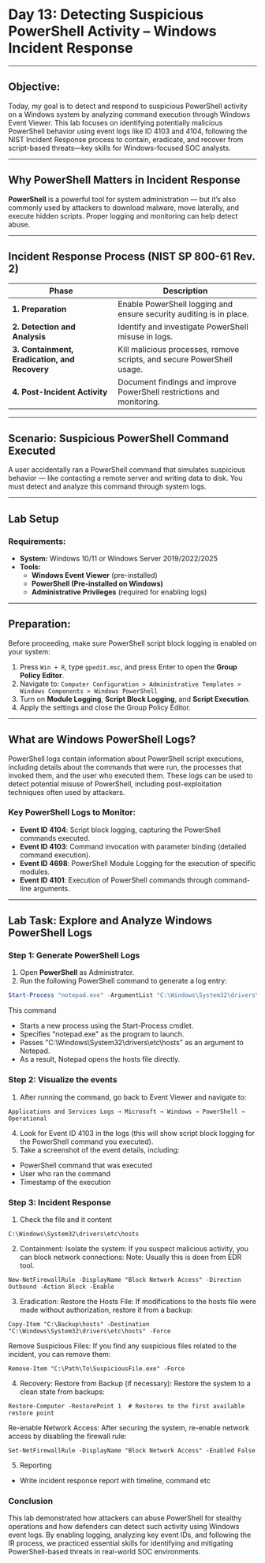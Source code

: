 # **Day 13: Detecting Suspicious PowerShell Activity – Windows Incident Response**

---

## **Objective:**  
Today, my goal is to detect and respond to suspicious PowerShell activity on a Windows system by analyzing command execution through Windows Event Viewer. This lab focuses on identifying potentially malicious PowerShell behavior using event logs like ID 4103 and 4104, following the NIST Incident Response process to contain, eradicate, and recover from script-based threats—key skills for Windows-focused SOC analysts.


---

## **Why PowerShell Matters in Incident Response**

**PowerShell** is a powerful tool for system administration — but it’s also commonly used by attackers to download malware, move laterally, and execute hidden scripts. Proper logging and monitoring can help detect abuse.

---

## **Incident Response Process (NIST SP 800-61 Rev. 2)**

| **Phase**                         | **Description**                                                                 |
|----------------------------------|---------------------------------------------------------------------------------|
| **1. Preparation**               | Enable PowerShell logging and ensure security auditing is in place.            |
| **2. Detection and Analysis**    | Identify and investigate PowerShell misuse in logs.                            |
| **3. Containment, Eradication, and Recovery** | Kill malicious processes, remove scripts, and secure PowerShell usage.         |
| **4. Post-Incident Activity**    | Document findings and improve PowerShell restrictions and monitoring.          |

---

##  **Scenario: Suspicious PowerShell Command Executed**

A user accidentally ran a PowerShell command that simulates suspicious behavior — like contacting a remote server and writing data to disk. You must detect and analyze this command through system logs.

---

## **Lab Setup**
### **Requirements:**
- **System:** Windows 10/11 or Windows Server 2019/2022/2025
- **Tools:**
  - **Windows Event Viewer** (pre-installed)
  - **PowerShell (Pre-installed on Windows)**
  - **Administrative Privileges** (required for enabling logs)

---

## **Preparation:**
Before proceeding, make sure PowerShell script block logging is enabled on your system:

1. Press `Win + R`, type `gpedit.msc`, and press Enter to open the **Group Policy Editor**.
2. Navigate to:
`Computer Configuration > Administrative Templates > Windows Components > Windows PowerShell`
3. Turn on **Module Logging**, **Script Block Logging**, and **Script Execution**.
4. Apply the settings and close the Group Policy Editor.

---

## **What are Windows PowerShell Logs?**
PowerShell logs contain information about PowerShell script executions, including details about the commands that were run, the processes that invoked them, and the user who executed them. These logs can be used to detect potential misuse of PowerShell, including post-exploitation techniques often used by attackers.

### **Key PowerShell Logs to Monitor:**
- **Event ID 4104**: Script block logging, capturing the PowerShell commands executed.
- **Event ID 4103**: Command invocation with parameter binding (detailed command execution).
- **Event ID 4698**: PowerShell Module Logging for the execution of specific modules.
- **Event ID 4101**: Execution of PowerShell commands through command-line arguments.

---

## **Lab Task: Explore and Analyze Windows PowerShell Logs**


### **Step 1: Generate PowerShell Logs**
1. Open **PowerShell** as Administrator.
2. Run the following PowerShell command to generate a log entry:
```powershell
Start-Process "notepad.exe" -ArgumentList "C:\Windows\System32\drivers\etc\hosts"
```
This command
-  Starts a new process using the Start-Process cmdlet.
-  Specifies "notepad.exe" as the program to launch.
-  Passes "C:\Windows\System32\drivers\etc\hosts" as an argument to Notepad.
-  As a result, Notepad opens the hosts file directly.


### **Step 2: Visualize the events**

1. After running the command, go back to Event Viewer and navigate to:

`Applications and Services Logs → Microsoft → Windows → PowerShell → Operational`

4. Look for Event ID 4103 in the logs (this will show script block logging for the PowerShell command you executed).
5. Take a screenshot of the event details, including:
 - PowerShell command that was executed
 - User who ran the command
 - Timestamp of the execution

### **Step 3: Incident Response**

1. Check the file and it content

`C:\Windows\System32\drivers\etc\hosts`

2. Containment:
Isolate the system: If you suspect malicious activity, you can block network connections:
Note: Usually this is doen from EDR tool.
```
New-NetFirewallRule -DisplayName "Block Network Access" -Direction Outbound -Action Block -Enable
```
3. Eradication:
Restore the Hosts File: If modifications to the hosts file were made without authorization, restore it from a backup:

```
Copy-Item "C:\Backup\hosts" -Destination "C:\Windows\System32\drivers\etc\hosts" -Force
```
Remove Suspicious Files: If you find any suspicious files related to the incident, you can remove them:

```
Remove-Item "C:\Path\To\SuspiciousFile.exe" -Force
```

4. Recovery:
Restore from Backup (if necessary): Restore the system to a clean state from backups:

```
Restore-Computer -RestorePoint 1  # Restores to the first available restore point
```
Re-enable Network Access: After securing the system, re-enable network access by disabling the firewall rule:

```
Set-NetFirewallRule -DisplayName "Block Network Access" -Enabled False
```

5. Reporting
- Write incident response report with timeline, command etc

### Conclusion 

This lab demonstrated how attackers can abuse PowerShell for stealthy operations and how defenders can detect such activity using Windows event logs. By enabling logging, analyzing key event IDs, and following the IR process, we practiced essential skills for identifying and mitigating PowerShell-based threats in real-world SOC environments.


